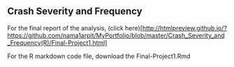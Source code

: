 ## Crash Severity and Frequency

For the final report of the analysis, (click here)[http://htmlpreview.github.io/?https://github.com/nama1arpit/MyPortfolio/blob/master/Crash_Severity_and_Frequency(R)/Final-Project1.html]

For the R markdown code file, download the Final-Project1.Rmd
